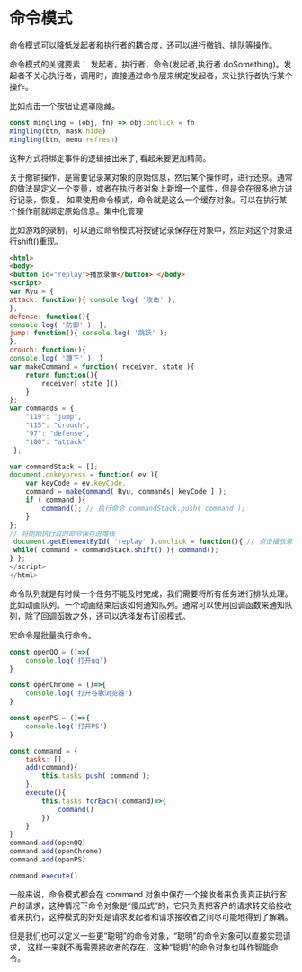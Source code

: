 # 命令模式

命令模式可以降低发起者和执行者的耦合度，还可以进行撤销、排队等操作。

命令模式的关键要素： 发起者，执行者，命令(发起者,执行者.doSomething)。发起者不关心执行者，调用时，直接通过命令层来绑定发起者，来让执行者执行某个操作。

比如点击一个按钮让遮罩隐藏。

```javascript
const mingling = (obj, fn) => obj.onclick = fn
mingling(btn, mask.hide)
mingling(btn, menu.refresh)
```

这种方式将绑定事件的逻辑抽出来了, 看起来要更加精简。

关于撤销操作，是需要记录某对象的原始信息，然后某个操作时，进行还原。通常的做法是定义一个变量，或者在执行者对象上新增一个属性，但是会在很多地方进行记录，恢复。 如果使用命令模式，命令就是这么一个缓存对象。可以在执行某个操作前就绑定原始信息。集中化管理

比如游戏的录制，可以通过命令模式将按键记录保存在对象中，然后对这个对象进行shift()重现。

```html
<html> 
<body>
<button id="replay">播放录像</button> </body>
<script>
var Ryu = {
attack: function(){ console.log( '攻击' );
},
defense: function(){
console.log( '防御' ); },
jump: function(){ console.log( '跳跃' );
},
crouch: function(){
console.log( '蹲下' ); }
var makeCommand = function( receiver, state ){ 
    return function(){
        receiver[ state ]();
    } 
};
var commands = { 
    "119": "jump",
    "115": "crouch", 
    "97": "defense", 
    "100": "attack"
 };

var commandStack = [];
document.onkeypress = function( ev ){
    var keyCode = ev.keyCode,
    command = makeCommand( Ryu, commands[ keyCode ] );
    if ( command ){
        command(); // 执行命令 commandStack.push( command );
    } 
};
// 将刚刚执行过的命令保存进堆栈
 document.getElementById( 'replay' ).onclick = function(){ // 点击播放录像 var command;
 while( command = commandStack.shift() ){ command();
} };
</script> 
</html>
```

命令队列就是有时候一个任务不能及时完成，我们需要将所有任务进行排队处理。比如动画队列。一个动画结束后该如何通知队列。通常可以使用回调函数来通知队 列，除了回调函数之外，还可以选择发布订阅模式。

宏命令是批量执行命令。

```javascript
const openQQ = ()=>{
    console.log('打开qq')
}

const openChrome = ()=>{
    console.log('打开谷歌浏览器')
}

const openPS = ()=>{
    console.log('打开PS')
}

const command = {
    tasks: [],
    add(command){
        this.tasks.push( command );
    },
    execute(){
        this.tasks.forEach((command)=>{
            command()
        })
    }
}
command.add(openQQ)
command.add(openChrome)
command.add(openPS)

command.execute()
```

一般来说，命令模式都会在 command 对象中保存一个接收者来负责真正执行客户的请求，这种情况下命令对象是“傻瓜式”的，它只负责把客户的请求转交给接收者来执行，这种模式的好处是请求发起者和请求接收者之间尽可能地得到了解耦。

但是我们也可以定义一些更“聪明”的命令对象，“聪明”的命令对象可以直接实现请求， 这样一来就不再需要接收者的存在，这种“聪明”的命令对象也叫作智能命令。

